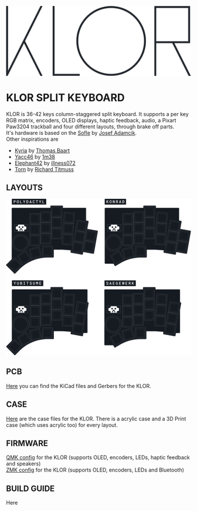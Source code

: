 <picture>
  <source media="(prefers-color-scheme: dark)" srcset="/docs/images/klor-font-logo-dark.svg">
  <source media="(prefers-color-scheme: light)" srcset="/docs/images/klor-font-logo-bright.svg">
  <img alt="KLOR logo font" src="/docs/images/klor-font-logo-bright.svg">
</picture>

# KLOR SPLIT KEYBOARD

KLOR is 36-42 keys column-staggered split keyboard. It supports a per key RGB matrix, encoders, OLED displays, haptic feedback, audio, a Pixart Paw3204 trackball and four different layouts, through brake off parts.\
It's hardware is based on the [Sofle](https://github.com/josefadamcik/SofleKeyboard) by [Josef Adamcik](https://github.com/josefadamcik).\
Other inspirations are 
- [Kyria](https://splitkb.com/products/kyria-pcb-kit) by [Thomas Baart](https://github.com/splitkb)
- [Yacc46](https://github.com/1m38/keyboards/tree/main/yacc46) by [1m38](https://github.com/1m38)
- [Elephant42](https://github.com/illness072/elephant42) by [illness072](https://github.com/illness072)
- [Torn](https://github.com/rtitmuss/torn) by [Richard Titmuss](https://github.com/rtitmuss)

## LAYOUTS

![KLOR layouts](/docs/images/klor-layouts.svg)


## PCB 

[Here](https://github.com/GEIGEIGEIST/KLOR/PCB) you can find the KiCad files and Gerbers for the KLOR. 


## CASE

[Here](https://github.com/GEIGEIGEIST/KLOR/case) are the case files for the KLOR. There is a acrylic case and a 3D Print case (which uses acrylic too) for every layout.


## FIRMWARE

[QMK config](https://github.com/GEIGEIGEIST/qmk-config-klor) for the KLOR (supports OLED, encoders, LEDs, haptic feedback and speakers)\
[ZMK config](https://github.com/GEIGEIGEIST/zmk-config-klor) for the KLOR (supports OLED, encoders, LEDs and Bluetooth)

## BUILD GUIDE

Here 